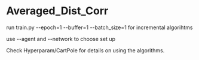 # Averaged_Dist_Corr

run train.py --epoch=1 --buffer=1 --batch_size=1 for incremental algorihtms

use --agent and --network to choose set up

Check Hyperparam/CartPole for details on using the algorithms.